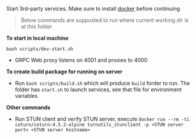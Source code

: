 Start 3rd-party services. Make sure to install [docker](https://docs.docker.com/engine/install/) before continuing

> Below commands are supposted to run where current working dir is at this folder

**To start in local machine**

`bash scripts/dev-start.sh`

- GRPC Web proxy listens on 4001 and proxies to 4000

**To create build package for running on server**

- Run `bash scripts/build.sh` which will produce `build` forder to run. The folder has `start.sh` to launch services, see that file for environment variables

**Other commands**

- Run STUN client and verify STUN server, execute `docker run --rm -ti coturn/coturn:4.5.2-alpine turnutils_stunclient -p <STUN server port> <STUN server hostname>`

